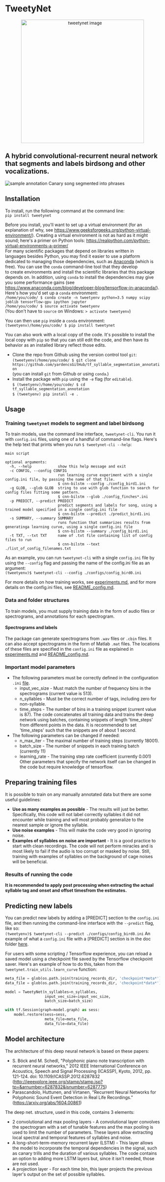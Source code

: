 # TweetyNet
<p align="center"><img src="./doc/tweetynet.gif" alt="tweetynet image" width=400></p>

## A hybrid convolutional-recurrent neural network that segments and labels birdsong and other vocalizations.

![sample annotation](doc/sample_phrase_annotation.png)
Canary song segmented into phrases

## Installation
To install, run the following command at the command line:  
`pip install tweetynet`

Before you install, you'll want to set up a virtual environment
(for an explanation of why, see
https://www.geeksforgeeks.org/python-virtual-environment/).
Creating a virtual environment is not as hard as it might sound;
here's a primer on Python tools: https://realpython.com/python-virtual-environments-a-primer/  
For many scientific packages that depend on libraries written in  
languages besides Python, you may find it easier to use 
a platform dedicated to managing those dependencies, such as
[Anaconda](https://www.anaconda.com/download) (which is free).
You can use the `conda` command-line tool that they develop  
to create environments and install the scientific libraries that this package 
depends on. In addition, using `conda` to install the dependencies may give you some performance gains 
(see https://www.anaconda.com/blog/developer-blog/tensorflow-in-anaconda/).  
Here's how you'd set up a `conda` environment:  
`/home/you/code/ $ conda create -n tweetyenv python=3.5 numpy scipy joblib tensorflow-gpu ipython jupyter`    
`/home/you/code/ $ source activate tweetyenv`  
(You don't have to `source` on Windows: `> activate tweetyenv`)  

You can then use `pip` inside a `conda` environment:  
`(tweetyenv)/home/you/code/ $ pip install tweetynet`

You can also work with a local copy of the code.
It's possible to install the local copy with `pip` so that you can still edit 
the code, and then have its behavior as an installed library reflect those edits. 
  * Clone the repo from Github using the version control tool `git`:  
`(tweetyenv)/home/you/code/ $ git clone https://github.com/yardencsGitHub/tf_syllable_segmentation_annotation`  
(you can install `git` from Github or using `conda`.)  
  * Install the package with `pip` using the `-e` flag (for `editable`).  
`$ (tweetyenv)/home/you/code/ $ cd tf_syllable_segmentation_annotation`  
`$ (tweetyenv) pip install -e .`  

## Usage
### Training `tweetynet` models to segment and label birdsong
To train models, use the command line interface, `tweetynet-cli`.
You run it with `config.ini` files, using one of a handful of command-line flags.
Here's the help text that prints when you run `$ tweetynet-cli --help`:  
```
main script

optional arguments:
  -h, --help            show this help message and exit
  -c CONFIG, --config CONFIG
                        run learning curve experiment with a single config.ini file, by passing the name of that file.
                        $ cnn-bilstm --config ./config_bird1.ini
  -g GLOB, --glob GLOB  string to use with glob function to search for config files fitting some pattern.
                        $ cnn-bilstm --glob ./config_finches*.ini
  -p PREDICT, --predict PREDICT
                        predict segments and labels for song, using a trained model specified in a single config.ini file
                        $ cnn-bilstm --predict ./predict_bird1.ini
  -s SUMMARY, --summary SUMMARY
                        runs function that summarizes results from generatinga learning curve, using a single config.ini file
                        $ cnn-bilstm --summary ./config_bird1.ini
  -t TXT, --txt TXT     name of .txt file containing list of config files to run
                        $ cnn-bilstm --text ./list_of_config_filenames.txt
```

As an example, you can run `tweetynet-cli` with a single `config.ini` file 
by using the  `--config` flag and passing the name of the config.ini file as an argument:  
`(tweetyenv)$ tweetynet-cli --config ./configs/config_bird0.ini`  

For more details on how training works, see [experiments.md](doc/experiments.md), 
and for more details on the config.ini files, see [README_config.md](doc/README_config.md).

### Data and folder structures
To train models, you must supply training data in the form of audio files or 
spectrograms, and annotations for each spectrogram.
#### Spectrograms and labels
The package can generate spectrograms from `.wav` files or `.cbin` files.
It can also accept spectrograms in the form of Matlab `.mat` files.
The locations of these files are specified in the `config.ini` file as explained in 
[experiments.md](doc/experiments.md) and [README_config.md](doc/README_config.md).

### Important model parameters
* The following parameters must be correctly defined in the configuration `.ini` [file](doc/README_config.md).
  * input_vec_size - Must match the number of frequency bins in the spectrograms (current value is 513).
  * n_syllables - Must be the correct number of tags, including zero for non-syllable.
  * time_steps - The number of bins in a training snippet (current value is 87). The code concatenates all training data and trains the deep network using batches, containing snippets of length 'time_steps' from different points in the data. It is recommended to set 'time_steps' such that the snippets are of about 1 second.
* The following parameters can be changed if needed:
  * n_max_iter - The maximal number of training steps (currently 18001).
  * batch_size - The number of snippets in each training batch (currently 11)
  * learning_rate - The training step rate coefficient (currently 0.001)
Other parameters that specify the network itself can be changed in the code but require knowledge of tensorflow.

## Preparing training files

It is possible to train on any manually annotated data but there are some useful guidelines:
* __Use as many examples as possible__ - The results will just be better. Specifically, this code will not label correctly syllables it did not encounter while training and will most probably generalize to the nearest sample or ignore the syllable.
* __Use noise examples__ - This will make the code very good in ignoring noise.
* __Examples of syllables on noise are important__ - It is a good practice to start with clean recordings. The code will not perform miracles and is most likely to fail if the audio is too corrupt or masked by noise. Still, training with examples of syllables on the background of cage noises will be beneficial.

### Results of running the code

__It is recommended to apply post processing when extracting the actual syllable tag and onset and offset timesfrom the estimates.__

## Predicting new labels

You can predict new labels by adding a [PREDICT] section to the `config.ini` file, and 
then running the command-line interface with the `--predict` flag, like so:  
`(tweetyenv)$ tweetynet-cli --predict ./configs/config_bird0.ini`
An example of what a `config.ini` file with a [PREDICT] section is 
in the doc folder [here](./doc/template_predict.ini).

For users with some scripting / Tensorflow experience, you can
reload a saved model using a checkpoint file saved by the
Tensorflow checkpoint saver. Here's an example of how to do this, taken 
from the `tweetynet.train_utils.learn_curve` function:
```Python
meta_file = glob(os.path.join(training_records_dir, 'checkpoint*meta*'))[0]
data_file = glob(os.path.join(training_records_dir, 'checkpoint*data*'))[0]

model = TweetyNet(n_syllables=n_syllables,
                  input_vec_size=input_vec_size,
                  batch_size=batch_size)

with tf.Session(graph=model.graph) as sess:
    model.restore(sess=sess,
                  meta_file=meta_file,
                  data_file=data_file)
```

## Model architecture
The architecture of this deep neural network is based on these papers:
* S. Böck and M. Schedl, "Polyphonic piano note transcription with recurrent neural networks," 2012 IEEE International Conference on Acoustics, Speech and Signal Processing (ICASSP), Kyoto, 2012, pp. 121-124.
doi: 10.1109/ICASSP.2012.6287832 (http://ieeexplore.ieee.org/stamp/stamp.jsp?tp=&arnumber=6287832&isnumber=6287775)
* Parascandolo, Huttunen, and Virtanen, “Recurrent Neural Networks for Polyphonic Sound Event Detection in Real Life Recordings.” (https://arxiv.org/abs/1604.00861)

The deep net. structure, used in this code, contains 3 elements:
* 2 convolutional and max pooling layers - A convolutional layer convolves the spectrogram with a set of tunable features and the max pooling is used to limit the number of parameters. These layers allow extracting local spectral and temporal features of syllables and noise.
* A long-short-term-memory recurrent layer (LSTM) - This layer allows the model to incorporate the temporal dependencies in the signal, such as canary trills and the duration of various syllables. The code contains an option to adding more LSTM layers but, since it isn't needed, those are not used.
* A projection layer - For each time bin, this layer projects the previous layer's output on the set of possible syllables. 

